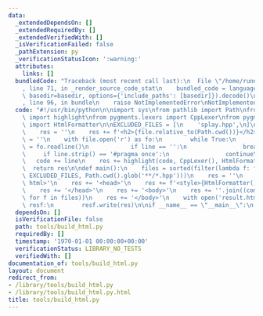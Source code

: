 ```yaml
---
data:
  _extendedDependsOn: []
  _extendedRequiredBy: []
  _extendedVerifiedWith: []
  _isVerificationFailed: false
  _pathExtension: py
  _verificationStatusIcon: ':warning:'
  attributes:
    links: []
  bundledCode: "Traceback (most recent call last):\n  File \"/home/runner/.local/lib/python3.10/site-packages/onlinejudge_verify/documentation/build.py\"\
    , line 71, in _render_source_code_stat\n    bundled_code = language.bundle(stat.path,\
    \ basedir=basedir, options={'include_paths': [basedir]}).decode()\n  File \"/home/runner/.local/lib/python3.10/site-packages/onlinejudge_verify/languages/python.py\"\
    , line 96, in bundle\n    raise NotImplementedError\nNotImplementedError\n"
  code: "#!/usr/bin/python\n\nimport sys\nfrom pathlib import Path\nfrom pygments\
    \ import highlight\nfrom pygments.lexers import CppLexer\nfrom pygments.formatters\
    \ import HtmlFormatter\n\nEXCLUDED_FILES = [\n    'splay.hpp',\n]\n\ndef compile_html(file):\n\
    \    res = ''\n    res += f'<h2>{file.relative_to(Path.cwd())}</h2>'\n    code\
    \ = ''\n    with file.open('r') as fo:\n        while True:\n            line\
    \ = fo.readline()\n            if line == '':\n                break\n       \
    \     if line.strip() == '#pragma once':\n                continue\n         \
    \   code += line\n    res += highlight(code, CppLexer(), HtmlFormatter())\n  \
    \  return res\n\ndef main():\n    files = sorted(filter(lambda f: f.name not in\
    \ EXCLUDED_FILES, Path.cwd().glob('**/*.hpp')))\n    res = ''\n    res += '<!doctype\
    \ html>'\n    res += '<head>'\n    res += f'<style>{HtmlFormatter().get_style_defs()}</style>'\n\
    \    res += '</head>'\n    res += '<body>'\n    res += ''.join((compile_html(f)\
    \ for f in files))\n    res += '</body>'\n    with open('result.html', 'w') as\
    \ resf:\n        resf.write(res)\n\nif __name__ == \"__main__\":\n    main()\n"
  dependsOn: []
  isVerificationFile: false
  path: tools/build_html.py
  requiredBy: []
  timestamp: '1970-01-01 00:00:00+00:00'
  verificationStatus: LIBRARY_NO_TESTS
  verifiedWith: []
documentation_of: tools/build_html.py
layout: document
redirect_from:
- /library/tools/build_html.py
- /library/tools/build_html.py.html
title: tools/build_html.py
---
```

